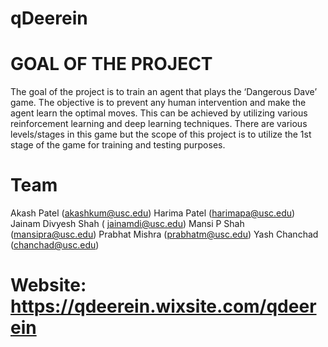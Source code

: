 # qDeerein

# GOAL OF THE PROJECT
The goal of the project is to train an agent that plays the ‘Dangerous Dave’ game. The objective is to prevent any human intervention and make the agent learn the optimal moves. This can be achieved by utilizing various reinforcement learning and deep learning techniques. There are various levels/stages in this game but the scope of this project is to utilize the 1st stage of the game for training and testing purposes.

# Team
Akash Patel (akashkum@usc.edu) 
Harima Patel (harimapa@usc.edu) 
Jainam Divyesh Shah ( jainamdi@usc.edu) 
Mansi P Shah (mansipra@usc.edu) 
Prabhat Mishra (prabhatm@usc.edu) 
Yash Chanchad (chanchad@usc.edu)

# Website: https://qdeerein.wixsite.com/qdeerein
